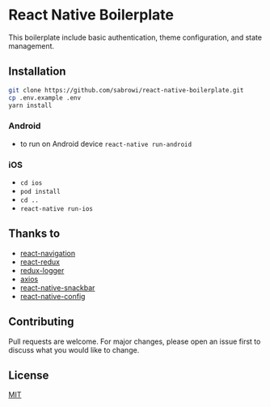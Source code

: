 # React Native Boilerplate

This boilerplate include basic authentication, theme configuration, and state management.

## Installation

```bash
git clone https://github.com/sabrowi/react-native-boilerplate.git
cp .env.example .env
yarn install
```

### Android

- to run on Android device `react-native run-android`

### iOS

- `cd ios`
- `pod install`
- `cd ..`
- `react-native run-ios`

## Thanks to

- [react-navigation](https://github.com/react-navigation/react-navigation)
- [react-redux](https://github.com/reduxjs/react-redux)
- [redux-logger](https://github.com/LogRocket/redux-logger)
- [axios](https://github.com/axios/axios)
- [react-native-snackbar](https://github.com/cooperka/react-native-snackbar)
- [react-native-config](https://github.com/luggit/react-native-config)

## Contributing

Pull requests are welcome. For major changes, please open an issue first to discuss what you would like to change.

## License

[MIT](https://choosealicense.com/licenses/mit/)
